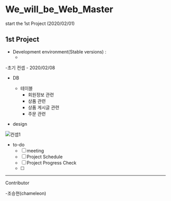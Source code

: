 # We_will_be_Web_Master

start the 1st Project (2020/02/01) 



## 1st Project

- Development environment(Stable versions) :
  - ​	





-초기 컨셉 - 2020/02/08

- DB
  - 테이블 
    - 회원정보 관련
    - 상품 관련
    - 상품 게시글 관련
    - 주문 관련

- design

![컨셉1](D:\github\We_will_be_Web_Master\1st_project\컨셉1.png)



- to-do
  - [ ] meeting
  - [ ] Project Schedule
  - [ ] Project Progress Check
  - [ ] 

------

Contributor

-조승현(chameleon)


